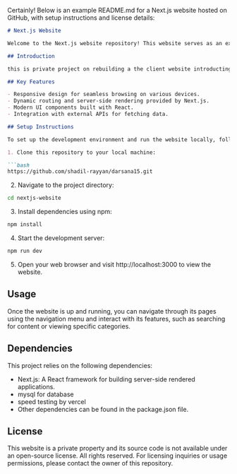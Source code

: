 Certainly! Below is an example README.md for a Next.js website hosted on GitHub, with setup instructions and license details:

```markdown
# Next.js Website

Welcome to the Next.js website repository! This website serves as an example of how to build a modern web application using Next.js, a React framework.

## Introduction

this is private project on rebuilding a the client website introducting more features 

## Key Features

- Responsive design for seamless browsing on various devices.
- Dynamic routing and server-side rendering provided by Next.js.
- Modern UI components built with React.
- Integration with external APIs for fetching data.

## Setup Instructions

To set up the development environment and run the website locally, follow these steps:

1. Clone this repository to your local machine:

```bash
https://github.com/shadil-rayyan/darsana15.git
```
2. Navigate to the project directory:

```bash
cd nextjs-website
```

3. Install dependencies using npm:

```bash
npm install
```

4. Start the development server:

```bash
npm run dev
```

5. Open your web browser and visit http://localhost:3000 to view the website.

## Usage

Once the website is up and running, you can navigate through its pages using the navigation menu and interact with its features, such as searching for content or viewing specific categories.

## Dependencies

This project relies on the following dependencies:

- Next.js: A React framework for building server-side rendered applications.
- mysql for database
- speed testing by vercel
- Other dependencies can be found in the package.json file.

## License

This website is a private property and its source code is not available under an open-source license. All rights reserved.
For licensing inquiries or usage permissions, please contact the owner of this repository.



